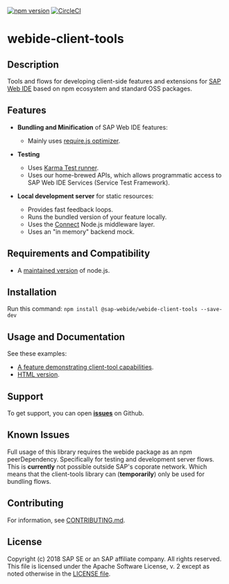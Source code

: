 [![npm version](https://badge.fury.io/js/%40sap-webide%2Fwebide-client-tools.svg)](https://badge.fury.io/js/%40sap-webide%2Fwebide-client-tools)
[![CircleCI](https://circleci.com/gh/SAP/webide-client-tools.svg?style=svg&circle-token=3b17f31fb0d03686ffbabab018fab13b24e1e581)](https://circleci.com/gh/SAP/webide-client-tools)


# webide-client-tools


## Description

Tools and flows for developing client-side features and extensions for [SAP Web IDE](https://www.sap.com/germany/developer/topics/sap-webide.html) based on npm ecosystem and standard OSS packages.


## Features

- **Bundling and Minification** of SAP Web IDE features:
  * Mainly uses [require.js optimizer](http://requirejs.org/docs/optimization.html).

- **Testing**
  * Uses [Karma Test runner](https://github.com/karma-runner/karma).
  * Uses our home-brewed APIs, which allows programmatic access to SAP Web IDE Services (Service Test Framework).

- **Local development server** for static resources:
  * Provides fast feedback loops.
  * Runs the bundled version of your feature locally.
  * Uses the [Connect](https://github.com/senchalabs/connect) Node.js middleware layer.
  * Uses an "in memory" backend mock.


## Requirements and Compatibility
* A [maintained version](https://github.com/nodejs/Release) of node.js.


## Installation

Run this command:
```npm install @sap-webide/webide-client-tools --save-dev```


## Usage and Documentation

See these examples:
* [A feature demonstrating client-tool capabilities](https://github.com/SAP/webide-client-tools/tree/master/example).
* [HTML version](http://sap.github.io/webide-client-tools/web/html_docs/modules/_api_d_.html).


## Support

To get support, you can open [**issues**](https://github.com/SAP/webide-client-tools/issues) on Github.


## Known Issues

Full usage of this library requires the webide package as an npm peerDependency.
Specifically for testing and development server flows.
This is **currently** not possible outside SAP's coporate network.
Which means that the client-tools library can (**temporarily**) only be used for bundling flows.


## Contributing

For information, see [CONTRIBUTING.md](./CONTRIBUTING.md).


## License

Copyright (c) 2018 SAP SE or an SAP affiliate company. All rights reserved.
This file is licensed under the Apache Software License, v. 2 except as noted otherwise in the [LICENSE file](./LICENSE).
